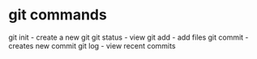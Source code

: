 # git commands

git init - create a new git
git status - view
git add - add files
git commit - creates new commit
git log - view recent commits